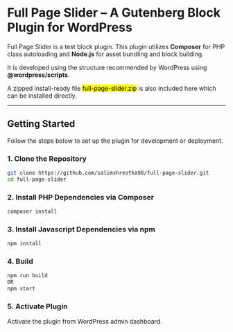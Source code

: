 # Full Page Slider – A Gutenberg Block Plugin for WordPress

Full Page Slider is a test block plugin. This plugin utilizes **Composer** for PHP class autoloading and **Node.js** for asset bundling and block building.

It is developed using the structure recommended by WordPress using **@wordpress/scripts**.

A zipped install-ready file <mark>full-page-slider.zip</mark> is also included here which can be installed directly.


---

## Getting Started

Follow the steps below to set up the plugin for development or deployment.

### 1. Clone the Repository

```bash
git clone https://github.com/salimshrestha98/full-page-slider.git
cd full-page-slider
```

### 2. Install PHP Dependencies via Composer
```bash
composer install
```

### 3. Install Javascript Dependencies via npm
```bash
npm install
```

### 4. Build
```bash
npm run build
OR
npm start
```

### 5. Activate Plugin
Activate the plugin from WordPress admin dashboard.
